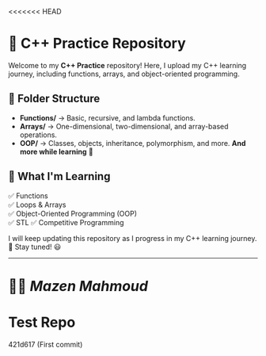 <<<<<<< HEAD
# 🚀 C++ Practice Repository

Welcome to my **C++ Practice** repository! Here, I upload my C++ learning journey, including functions, arrays, and object-oriented programming.

## 📂 Folder Structure
- **Functions/** → Basic, recursive, and lambda functions.
- **Arrays/** → One-dimensional, two-dimensional, and array-based operations.
- **OOP/** → Classes, objects, inheritance, polymorphism, and more.
**And more while learning** 🔭
## 🌱 What I'm Learning
✅ Functions  
✅ Loops & Arrays  
✅ Object-Oriented Programming (OOP)  
✅ STL
✅ Competitive Programming  

I will keep updating this repository as I progress in my C++ learning journey.🔭
Stay tuned! 😃

---
👨‍💻 *Mazen Mahmoud*
=======
# Test Repo
 421d617 (First commit)
